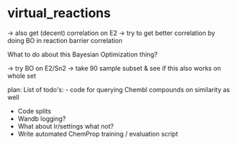 # virtual_reactions

-> also get (decent) correlation on E2
-> try to get better correlation by doing BO in reaction barrier correlation


What to do about this Bayesian Optimization thing?

-> try BO on E2/Sn2
    -> take 90 sample subset & see if this also works on whole set

plan:
List of todo's:
    - code for querying Chembl compounds on similarity as well

- Code splits
- Wandb logging?
- What about lr/settings what not?
- Write automated ChemProp training / evaluation script